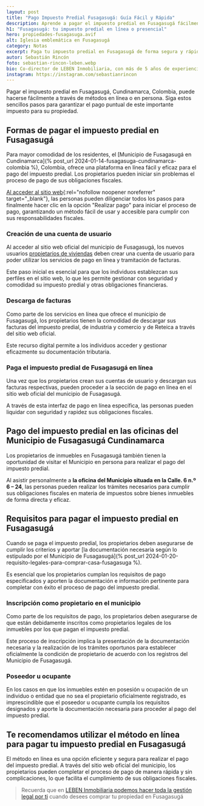 ```yaml
---
layout: post
title: "Pago Impuesto Predial Fusagasugá: Guía Fácil y Rápida"
description: Aprende a pagar el impuesto predial en Fusagasugá fácilmente. ¡Haz clic para una guía paso a paso y evita complicaciones!
h1: "Fusagasugá: tu impuesto predial en línea o presencial"
hero: propiedades-fusagasuga.avif
alt: Iglesia emblemática en Fusagasugá
category: Notas
excerpt: Paga tu impuesto predial en Fusagasugá de forma segura y rápida. ¡Entra ahora y conoce todos los detalles!
autor: Sebastián Rincón
foto: sebastian-rincon-leben.webp
bio: Co-director de LEBEN Inmobiliaria, con más de 5 años de experiencia en el mercado de propiedades de Fusagasugá. Disfruta compartiendo lo que lo enamora de vivir en esta floreciente ciudad.
instagram: https://instagram.com/sebastianrincon
---
```

Pagar el impuesto predial en Fusagasugá, Cundinamarca, Colombia, puede hacerse fácilmente a través de métodos en línea o en persona. Siga estos sencillos pasos para garantizar el pago puntual de este importante impuesto para su propiedad.

## Formas de pagar el impuesto predial en Fusagasugá

Para mayor comodidad de los residentes, el [Municipio de Fusagasugá en Cundinamarca](% post_url 2024-01-14-fusagasuga-cundinamarca-colombia %), Colombia, ofrece una plataforma en línea fácil y eficaz para el pago del impuesto predial. Los propietarios pueden iniciar sin problemas el proceso de pago de sus obligaciones fiscales.

[Al acceder al sitio web](https://haciendafusagasuga.gov.co/){:rel="nofollow noopener noreferrer" target="_blank"}, las personas pueden diligenciar todos los pasos para finalmente hacer clic en la opción "Realizar pago" para iniciar el proceso de pago, garantizando un método fácil de usar y accesible para cumplir con sus responsabilidades fiscales.

### Creación de una cuenta de usuario

Al acceder al sitio web oficial del municipio de Fusagasugá, los nuevos usuarios [propietarios de viviendas]({{'ventas'|relative_url}}) deben crear una cuenta de usuario para poder utilizar los servicios de pago en línea y tramitación de facturas.

Este paso inicial es esencial para que los individuos establezcan sus perfiles en el sitio web, lo que les permite gestionar con seguridad y comodidad su impuesto predial y otras obligaciones financieras.

### Descarga de facturas

Como parte de los servicios en línea que ofrece el municipio de Fusagasugá, los propietarios tienen la comodidad de descargar sus facturas del impuesto predial, de industria y comercio y de Reteica a través del sitio web oficial.

Este recurso digital permite a los individuos acceder y gestionar eficazmente su documentación tributaria.

### Paga el impuesto predial de Fusagasugá en línea

Una vez que los propietarios crean sus cuentas de usuario y descargan sus facturas respectivas, pueden proceder a la sección de pago en línea en el sitio web oficial del municipio de Fusagasugá.

A través de esta interfaz de pago en línea específica, las personas pueden liquidar con seguridad y rapidez sus obligaciones fiscales.

## Pago del impuesto predial en las oficinas del Municipio de Fusagasugá Cundinamarca

Los propietarios de inmuebles en Fusagasugá también tienen la oportunidad de visitar el Municipio en persona para realizar el pago del impuesto predial.

Al asistir personalmente a **la oficina del Municipio situada en la Calle. 6 n.º 6 – 24**, las personas pueden realizar los trámites necesarios para cumplir sus obligaciones fiscales en materia de impuestos sobre bienes inmuebles de forma directa y eficaz.

## Requisitos para pagar el impuesto predial en Fusagasugá

Cuando se paga el impuesto predial, los propietarios deben asegurarse de cumplir los criterios y aportar [la documentación necesaria según lo estipulado por el Municipio de Fusagasugá](% post_url 2024-01-20-requisito-legales-para-comprar-casa-fusagasuga %).

Es esencial que los propietarios cumplan los requisitos de pago especificados y aporten la documentación e información pertinente para completar con éxito el proceso de pago del impuesto predial.

### Inscripción como propietario en el municipio

Como parte de los requisitos de pago, los propietarios deben asegurarse de que están debidamente inscritos como propietarios legales de los inmuebles por los que pagan el impuesto predial.

Este proceso de inscripción implica la presentación de la documentación necesaria y la realización de los trámites oportunos para establecer oficialmente la condición de propietario de acuerdo con los registros del Municipio de Fusagasugá.

### Poseedor u ocupante

En los casos en que los inmuebles estén en posesión u ocupación de un individuo o entidad que no sea el propietario oficialmente registrado, es imprescindible que el poseedor u ocupante cumpla los requisitos designados y aporte la documentación necesaria para proceder al pago del impuesto predial.

## Te recomendamos utilizar el método en línea para pagar tu impuesto predial en Fusagasugá

El método en línea es una opción eficiente y segura para realizar el pago del impuesto predial. A través del sitio web oficial del municipio, los propietarios pueden completar el proceso de pago de manera rápida y sin complicaciones, lo que facilita el cumplimiento de sus obligaciones fiscales.

>Recuerda que en [LEBEN Inmobiliaria podemos hacer toda la gestión legal por ti]({{'servicios'|relative_url}}) cuando desees comprar tu propiedad en Fusagasugá
